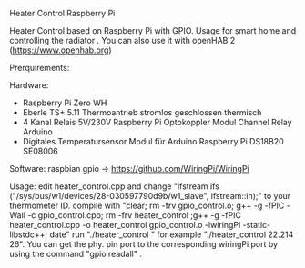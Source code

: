 Heater Control Raspberry Pi

Heater Control based on Raspberry Pi with GPIO.
Usage for smart home and controlling the radiator .
You can also use it with openHAB 2 (https://www.openhab.org)

Prerquirements:

Hardware:
 - Raspberry Pi Zero WH
 - Eberle TS+ 5.11 Thermoantrieb stromlos geschlossen thermisch 
 - 4 Kanal Relais 5V/230V Raspberry Pi Optokoppler Modul Channel Relay Arduino
 - Digitales Temperatursensor Modul für Arduino Raspberry Pi DS18B20 SE08006

Software:
	raspbian
	gpio -> https://github.com/WiringPi/WiringPi
	
Usage:
	edit heater_control.cpp and change "ifstream ifs ("/sys/bus/w1/devices/28-030597790d9b/w1_slave", ifstream::in);" to your thermometer ID.
	compile with "clear; rm -frv gpio_control.o; g++ -g -fPIC -Wall -c gpio_control.cpp; rm -frv heater_control ;g++ -g -fPIC heater_control.cpp -o heater_control gpio_control.o -lwiringPi -static-libstdc++; date"
	run "./heater_control <desired temperature> <wiringPiPort>" for example "./heater_control 22.214 26". You can get the phy. pin port to the corresponding wiringPi port by using the command "gpio readall" . 
 
